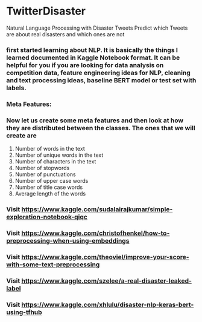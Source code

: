 # TwitterDisaster
Natural Language Processing with Disaster Tweets Predict which Tweets are about real disasters and which ones are not

### first started learning about NLP. It is basically the things I learned documented in Kaggle Notebook format. It can be helpful for you if you are looking for data analysis on competition data, feature engineering ideas for NLP, cleaning and text processing ideas, baseline BERT model or test set with labels.

### Meta Features:
### Now let us create some meta features and then look at how they are distributed between the classes. The ones that we will create are
1. Number of words in the text
2. Number of unique words in the text
3. Number of characters in the text
4. Number of stopwords
5. Number of punctuations
6. Number of upper case words
7. Number of title case words
8. Average length of the words

### Visit https://www.kaggle.com/sudalairajkumar/simple-exploration-notebook-qiqc
### Visit https://www.kaggle.com/christofhenkel/how-to-preprocessing-when-using-embeddings
### Visit https://www.kaggle.com/theoviel/improve-your-score-with-some-text-preprocessing
### Visit https://www.kaggle.com/szelee/a-real-disaster-leaked-label
### Visit https://www.kaggle.com/xhlulu/disaster-nlp-keras-bert-using-tfhub
